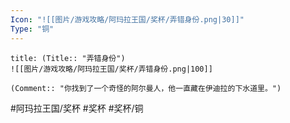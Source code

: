 ```yaml
---
Icon: "![[图片/游戏攻略/阿玛拉王国/奖杯/弄错身份.png|30]]"
Type: "铜"
---
```

```ad-common-bronze-trophy
title: (Title:: "弄错身份")
![[图片/游戏攻略/阿玛拉王国/奖杯/弄错身份.png|100]]

(Comment:: "你找到了一个奇怪的阿尔曼人，他一直藏在伊迪拉的下水道里。")
```

#阿玛拉王国/奖杯 #奖杯 #奖杯/铜
